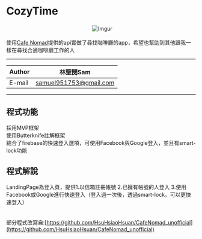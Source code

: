 # CozyTime
　　　　　　　　　　　　　　　　
![Imgur](https://i.imgur.com/r0Szw3b.png?4)<br/><br/>
使用[Cafe Nomad](https://cafenomad.tw/developers/docs/v1.2)提供的api實做了尋找咖啡廳的app，希望也幫助到其他跟我一樣在尋找合適咖啡廳工作的人

****

|Author|林聖閔Sam|
|---|---
|E-mail|samuel951753@gmail.com

****

## 程式功能
採用MVP框架<br/>
使用Butterknife註解框架<br/>
結合了firebase的快速登入選項，可使用Facebook與Google登入，並且有smart-lock功能<br/>

## 程式解說
LandingPage為登入頁，提供1.以信箱註冊帳號 2.已擁有帳號的人登入 3.使用Facebook或Google進行快速登入（登入過一次後，透過smart-lock，可以更快速登入）


　　
　　　　
　　  
部分程式改寫自:[https://github.com/HsuHsiaoHsuan/CafeNomad_unofficial](https://github.com/HsuHsiaoHsuan/CafeNomad_unofficial)